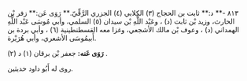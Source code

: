 ٨١٣ -** د:** ثابت بن الحجاج (٣) الكِلابي (٤) الجزري الرَّقِّيّ.** رَوَى عَن:** زفر بْن الحارث، وزيد بْن ثابت (د) ، وعَبْد اللَّهِ بْن سيدان (٥) السلمي، وأبي مُوسَى عَبْد اللَّهِ الهمداني (د) ، وعوف بْن مالك الأشجعي، وغزا معه القسطنطينية (٦) ، وأبي بردة بن أَبيمُوسَى الأشعري، وأبي هُرَيْرة.

**رَوَى عَنه:** جعفر بْن برقان (١) د (٢) .

روى له أَبُو داود حديثين.